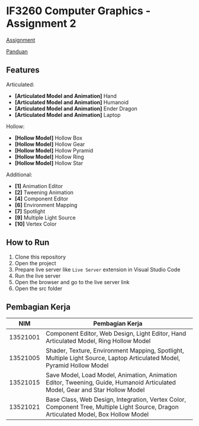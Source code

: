 # IF3260 Computer Graphics - Assignment 2

[Assignment](https://docs.google.com/document/d/1XsJNKThkeoWCE0dlaB_johzfZmIRIQYSksr-IpiUE7w/edit)

[Panduan](https://docs.google.com/document/d/1jWCmIwXe3fb_TDZ_hbv8fWOzgG4QXDAW-kNFYpViRmU/edit?usp=sharing)

## Features
Articulated:
- **[Articulated Model and Animation]** Hand
- **[Articulated Model and Animation]** Humanoid
- **[Articulated Model and Animation]** Ender Dragon
- **[Articulated Model and Animation]** Laptop

Hollow:
- **[Hollow Model]** Hollow Box
- **[Hollow Model]** Hollow Gear
- **[Hollow Model]** Hollow Pyramid
- **[Hollow Model]** Hollow Ring
- **[Hollow Model]** Hollow Star

Additional:
- **[1]** Animation Editor
- **[2]** Tweening Animation
- **[4]** Component Editor
- **[6]** Environment Mapping
- **[7]** Spotlight
- **[9]** Multiple Light Source
- **[10]** Vertex Color

## How to Run
1. Clone this repository
2. Open the project
3. Prepare live server like `Live Server` extension in Visual Studio Code
4. Run the live server
5. Open the browser and go to the live server link
6. Open the src folder

## Pembagian Kerja
| NIM       | Pembagian Kerja |
|-----------|-----------------|
| 13521001  | Component Editor, Web Design, Light Editor, Hand Articulated Model, Ring Hollow Model |
| 13521005  | Shader, Texture, Environment Mapping, Spotlight, Multiple Light Source, Laptop Articulated Model, Pyramid Hollow Model |
| 13521015  | Save Model, Load Model, Animation, Animation Editor, Tweening, Guide, Humanoid Articulated Model, Gear and Star Hollow Model |
| 13521021  | Base Class, Web Design, Integration, Vertex Color, Component Tree, Multiple Light Source, Dragon Articulated Model, Box Hollow Model |